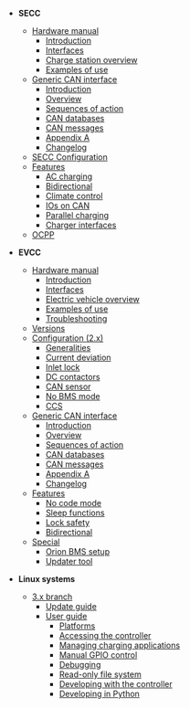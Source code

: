 - **SECC**
    - [Hardware manual](charge-controllers/ADM-CS-SECC/README.md)
        - [Introduction](charge-controllers/ADM-CS-SECC/introduction.md)
        - [Interfaces](charge-controllers/ADM-CS-SECC/interfaces.md)
        - [Charge station overview](charge-controllers/ADM-CS-SECC/evse_overview.md)
        - [Examples of use](charge-controllers/ADM-CS-SECC/examples.md)
    - [Generic CAN interface](charge-controllers/secc_generic/README.md)
        - [Introduction](charge-controllers/secc_generic/introduction.md)
        - [Overview](charge-controllers/secc_generic/overview.md)
        - [Sequences of action](charge-controllers/secc_generic/sequences.md)
        - [CAN databases](charge-controllers/secc_generic/databases.md)
        - [CAN messages](charge-controllers/secc_generic/can.md)
        - [Appendix A](charge-controllers/secc_generic/appendix-a.md)
        - [Changelog](charge-controllers/secc_generic/changelog.md)
    <!-- - [Migration from 3.x to 4.x](charge-controllers/secc_migration_3_to_4.md) -->
    - [SECC Configuration](charge-controllers/secc_configuration.md)
    - [Features](charge-controllers/secc_features.md)
        - [AC charging](charge-controllers/secc_ac_charging.md)
        - [Bidirectional](charge-controllers/secc_generic/secc_bidirectional.md)
        - [Climate control](charge-controllers/secc_climate_control.md)
        - [IOs on CAN](charge-controllers/secc_can_ios.md)
        <!-- - [OCPP](charge-controllers/secc_ocpp.md) -->
        - [Parallel charging](charge-controllers/secc_parallel_charging.md)
        - [Charger interfaces](charge-controllers/charger_interfaces.md)
        <!-- - [Special](charge-controllers/secc_special.md)
            - [Flashing Advantics power modules](charge-controllers/secc_afpu.md) -->
    - [OCPP](charge-controllers/ocpp16j.md)

- **EVCC**
    <!-- - [Specifications](charge-controllers/ADM-CS-EVCC/specifications.md) -->
    - [Hardware manual](charge-controllers/ADM-CS-EVCC/README.md)
        - [Introduction](charge-controllers/ADM-CS-EVCC/introduction.md)
        - [Interfaces](charge-controllers/ADM-CS-EVCC/interfaces.md)
        - [Electric vehicle overview](charge-controllers/ADM-CS-EVCC/ev_overview.md)
        - [Examples of use](charge-controllers/ADM-CS-EVCC/examples.md)
        - [Troubleshooting](charge-controllers/ADM-CS-EVCC/troubleshooting.md)
    - [Versions](charge-controllers/evcc_versions.md)
    - [Configuration (2.x)](charge-controllers/evcc_configuration/README.md)
        - [Generalities](charge-controllers/evcc_configuration/generalities.md)
        - [Current deviation](charge-controllers/evcc_configuration/current_deviation.md)
        - [Inlet lock](charge-controllers/evcc_configuration/inlet_lock.md)
        - [DC contactors](charge-controllers/evcc_configuration/dc_contactors.md)
        - [CAN sensor](charge-controllers/evcc_configuration/can_sensor.md)
        - [No BMS mode](charge-controllers/evcc_configuration/no_bms.md)
        - [CCS](charge-controllers/evcc_configuration/ccs.md)
    - [Generic CAN interface](charge-controllers/evcc_generic/README.md)
        - [Introduction](charge-controllers/evcc_generic/introduction.md)
        - [Overview](charge-controllers/evcc_generic/overview.md)
        - [Sequences of action](charge-controllers/evcc_generic/sequences.md)
        - [CAN databases](charge-controllers/evcc_generic/databases.md)
        - [CAN messages](charge-controllers/evcc_generic/can.md)
        - [Appendix A](charge-controllers/evcc_generic/appendix-a.md)
        - [Changelog](charge-controllers/evcc_generic/changelog.md)
    - [Features](charge-controllers/evcc_features.md)
        - [No code mode](charge-controllers/evcc_no_code_mode.md)
        <!-- - [Temperature control](charge-controllers/evcc_temperature_control.md) -->
        - [Sleep functions](charge-controllers/evcc_sleep.md)
        - [Lock safety](charge-controllers/evcc_lock_safety.md)
        - [Bidirectional](charge-controllers/evcc_bidirectional.md)
    - [Special](charge-controllers/evcc_special.md)
        - [Orion BMS setup](charge-controllers/evcc_orion_bms/orion_bms_integration.md)
        - [Updater tool](charge-controllers/evcc_updater.md)

- **Linux systems**
    - [3.x branch](charge-controllers/systems_branch3.md)
        - [Update guide](charge-controllers/sys3_update.md)
        - [User guide](charge-controllers/sys3_user/README.md)
            - [Platforms](charge-controllers/sys3_user/platforms.md)
            - [Accessing the controller](charge-controllers/sys3_user/access.md)
            - [Managing charging applications](charge-controllers/sys3_user/applications.md)
            - [Manual GPIO control](charge-controllers/sys3_user/gpios.md)
            - [Debugging](charge-controllers/sys3_user/debugging.md)
            - [Read-only file system](charge-controllers/sys3_user/read-only.md)
            - [Developing with the controller](charge-controllers/sys3_user/developing.md)
            - [Developing in Python](charge-controllers/sys3_user/python.md)
    <!-- - [4.x branch](charge-controllers/systems_branch4.m) -->
